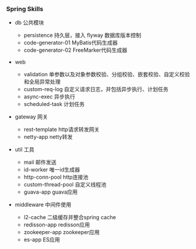### Spring Skills

- db 公共模块
    - persistence 持久层，接入 flyway 数据库版本控制
    - code-generator-01 MyBatis代码生成器
    - code-generator-02 FreeMarker代码生成器

- web
    - validation 单参数以及对象参数校验、分组校验、嵌套校验、自定义校验和全局异常处理
    - custom-req-log 自定义请求日志，并包括异步执行、计划任务
    - async-exec 异步执行
    - scheduled-task 计划任务

- gateway 网关
    - rest-template http请求转发网关
    - netty-app netty转发

- util 工具
    - mail 邮件发送
    - id-worker 唯一id生成器
    - http-conn-pool http连接池
    - custom-thread-pool 自定义线程池
    - guava-app guava应用

- middleware 中间件使用
    - l2-cache 二级缓存并整合spring cache
    - redisson-app redisson应用
    - zookeeper-app zookeeper应用
    - es-app ES应用